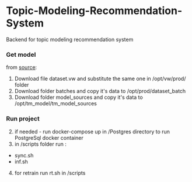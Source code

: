 # Topic-Modeling-Recommendation-System
Backend for topic modeling recommendation  system
### Get model
from [source](https://drive.google.com/drive/folders/1SAT_1nRWMo2DOnGWe3oDBiZAwXevGx7f?usp=sharing):

1. Download file dataset.vw  and substitute the same one  in /opt/vw/prod/ folder
2. Download folder batches and copy it's data to /opt/prod/dataset_batch
3. Download folder model_sources and copy it's data to /opt/tm_model/tm_model_sources

### Run project
2. if needed - run docker-compose up in /Postgres directory to run PostgreSql docker container
3. in /scripts folder run :
  + sync.sh
  + inf.sh
4. for retrain run rt.sh in /scripts


